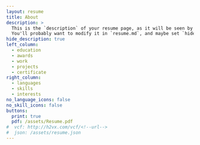 ```yaml
---
layout: resume
title: About
description: >
  This is the `description` of your resume page, as it will be seen by search engines.
  You'll probably want to modify it in `resume.md`, and maybe set `hide_description` to `true` in the front matter.
hide_description: true
left_column:
  - education
  - awards
  - work
  - projects
  - certificate
right_column:
  - languages
  - skills
  - interests
no_language_icons: false
no_skill_icons: false
buttons:
  print: true
  pdf: /assets/Resume.pdf
#  vcf: http://h2vx.com/vcf/<!--url-->
#  json: /assets/resume.json
---
```

